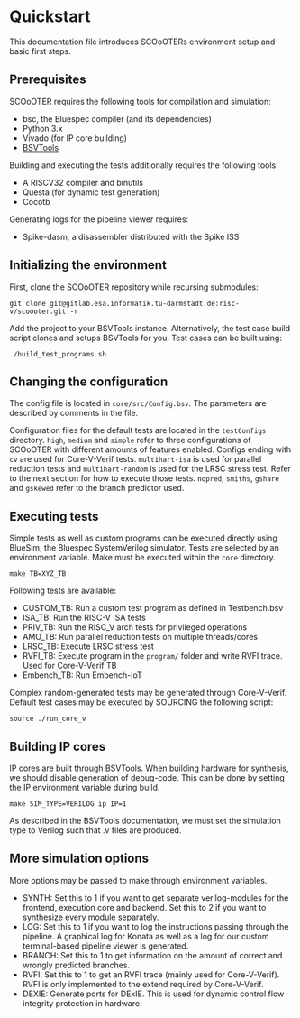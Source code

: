 
# Quickstart

This documentation file introduces SCOoOTERs environment setup and basic first steps.

## Prerequisites

SCOoOTER requires the following tools for compilation and simulation:

- bsc, the Bluespec compiler (and its dependencies)
- Python 3.x
- Vivado (for IP core building)
- [BSVTools](https://github.com/esa-tu-darmstadt/BSVTools)

Building and executing the tests additionally requires the following tools:

- A RISCV32 compiler and binutils
- Questa (for dynamic test generation)
- Cocotb

Generating logs for the pipeline viewer requires:

- Spike-dasm, a disassembler distributed with the Spike ISS

## Initializing the environment

First, clone the SCOoOTER repository while recursing submodules:

```
git clone git@gitlab.esa.informatik.tu-darmstadt.de:risc-v/scoooter.git -r
```

Add the project to your BSVTools instance. Alternatively, the test case build script clones and setups BSVTools for you. Test cases can be built using:

```
./build_test_programs.sh
```

## Changing the configuration

The config file is located in `core/src/Config.bsv`. The parameters are described by comments in the file.

Configuration files for the default tests are located in the `testConfigs` directory. `high`, `medium` and `simple` refer to three configurations of SCOoOTER with different amounts of features enabled. Configs ending with `cv` are used for Core-V-Verif tests. `multihart-isa` is used for parallel reduction tests and `multihart-random` is used for the LRSC stress test. Refer to the next section for how to execute those tests. `nopred`, `smiths`, `gshare` and `gskewed` refer to the branch predictor used.

## Executing tests

Simple tests as well as custom programs can be executed directly using BlueSim, the Bluespec SystemVerilog simulator. Tests are selected by an environment variable. Make must be executed within the `core` directory.

```
make TB=XYZ_TB
```

Following tests are available:

- CUSTOM_TB:  Run a custom test program as defined in Testbench.bsv
- ISA_TB:     Run the RISC-V ISA tests
- PRIV_TB:    Run the RISC_V arch tests for privileged operations
- AMO_TB:     Run parallel reduction tests on multiple threads/cores
- LRSC_TB:    Execute LRSC stress test
- RVFI_TB:    Execute program in the `program/` folder and write RVFI trace. Used for Core-V-Verif TB
- Embench_TB: Run Embench-IoT

Complex random-generated tests may be generated through Core-V-Verif. Default test cases may be executed by SOURCING the following script:

```
source ./run_core_v
```

## Building IP cores

IP cores are built through BSVTools. When building hardware for synthesis, we should disable generation of debug-code. This can be done by setting the IP environment variable during build.

```
make SIM_TYPE=VERILOG ip IP=1
```

As described in the BSVTools documentation, we must set the simulation type to Verilog such that .v files are produced.

## More simulation options

More options may be passed to make through environment variables.

- SYNTH:  Set this to 1 if you want to get separate verilog-modules for the frontend, execution core and backend.  Set this to 2 if you want to synthesize every module separately.
- LOG:    Set this to 1 if you want to log the instructions passing through the pipeline. A graphical log for Konata as well as a log for our custom terminal-based pipeline viewer is generated.
- BRANCH: Set this to 1 to get information on the amount of correct and wrongly predicted branches.
- RVFI:   Set this to 1 to get an RVFI trace (mainly used for Core-V-Verif). RVFI is only implemented to the extend required by Core-V-Verif.
- DEXIE:  Generate ports for DExIE. This is used for dynamic control flow integrity protection in hardware.